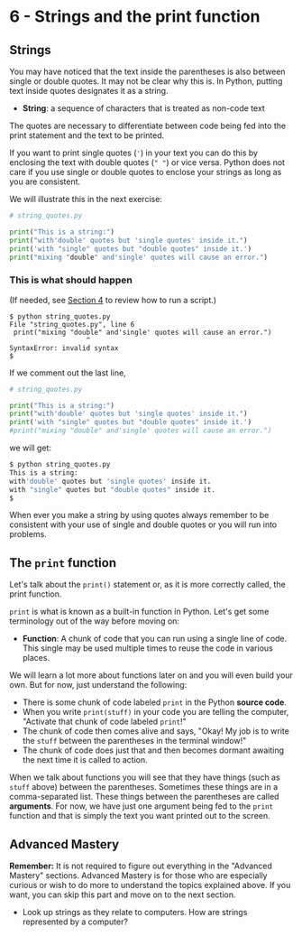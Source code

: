 
<!-- How to make text appear on hover <span title="I am hovering over the text">This is the text I want to have a mousover</span> -->

# 6 - Strings and the print function

## Strings

You may have noticed that the text inside the parentheses is also between single or double quotes. It may not be clear why this is. In Python, putting text inside quotes designates it as a string.

- **String**: a sequence of characters that is treated as non-code text

The quotes are necessary to differentiate between code being fed into the print statement and the text to be printed.

If you want to print single quotes (`'`) in your text you can do this by enclosing the text with double quotes (`" "`) or vice versa. Python does not care if you use single or double quotes to enclose your strings as long as you are consistent.

We will illustrate this in the next exercise:

```python
# string_quotes.py

print("This is a string:")
print("with'double' quotes but 'single quotes' inside it.")
print('with "single" quotes but "double quotes" inside it.')
print("mixing "double" and'single' quotes will cause an error.")
```

### This is what should happen

(If needed, see [Section 4](./04-Hello-World.md#making-and-running-your-first-python-file) to review how to run a script.)

```
$ python string_quotes.py
File "string_quotes.py", line 6
 print("mixing "double" and'single' quotes will cause an error.")
                   ^
SyntaxError: invalid syntax
$
```

If we comment out the last line,

```python
# string_quotes.py

print("This is a string:")
print("with'double' quotes but 'single quotes' inside it.")
print('with "single" quotes but "double quotes" inside it.')
#print("mixing "double" and'single' quotes will cause an error.")
```

we will get:

```bash
$ python string_quotes.py
This is a string:
with'double' quotes but 'single quotes' inside it.
with "single" quotes but "double quotes" inside it.
$
```

When ever you make a string by using quotes always remember to be consistent 
with your use of single and double quotes or you will run into problems.

## The `print` function 

Let's talk about the `print()` statement or, as it is more correctly called, the print function.

`print` is what is known as a built-in function in Python. Let's get some terminology out of the way before moving on:

- **Function**: A chunk of code that you can run using a single line of code. This single may be used multiple times to reuse the code in various places.

We will learn a lot more about functions later on and you will even build your own. But for now, just understand the following:

- There is some chunk of code labeled `print` in the Python <span title="source code: Text files written in a particular programming language. Not to be confused with the program itself.">**source code**</span>.
- When you write `print(stuff)` in your code you are telling the computer, "Activate that chunk of code labeled `print`!"
- The chunk of code then comes alive and says, "Okay! My job is to write the `stuff` between the parentheses in the terminal window!"
- The chunk of code does just that and then becomes dormant awaiting the next time it is called to action. 

When we talk about functions you will see that they have things (such as `stuff` above) between the parentheses. Sometimes these things are in a comma-separated list. These things between the parentheses are called <span title="arguments: Values and variables passed into a function.">**arguments**</span>. For now, we have just one argument being fed to the `print` function and that is simply the text you want printed out to the screen. 



## Advanced Mastery

**Remember:** It is not required to figure out everything in the "Advanced Mastery" sections. Advanced Mastery is for those who are especially curious or wish to do more to understand the topics explained above. If you want, you can skip this part and move on to the next section.

- Look up strings as they relate to computers. How are strings represented by a computer?

